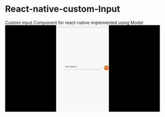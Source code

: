 # React-native-custom-Input
Custom input Component for react-native implemented using Model 
![alt-text](https://github.com/silentashish/React-native-custom-Input/blob/master/Myfile.gif)
